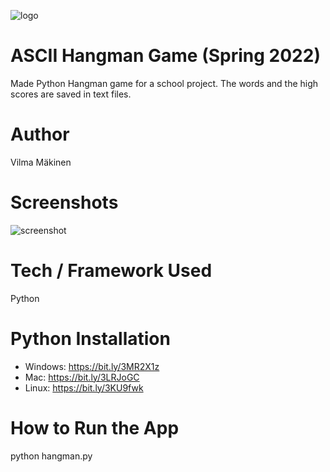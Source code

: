 ![logo](https://cdn.discordapp.com/attachments/885147039376244767/971490409689780304/hangman_logo.png)

# **ASCII Hangman Game (Spring 2022)**

Made Python Hangman game for a school project. The words and the high scores are saved in text files.

# **Author**

Vilma Mäkinen

# **Screenshots**

![screenshot](https://cdn.discordapp.com/attachments/885147039376244767/971491680580698124/hangman_loser.png)

# **Tech / Framework Used**

Python

# **Python Installation**

+ Windows: https://bit.ly/3MR2X1z
+ Mac: https://bit.ly/3LRJoGC
+ Linux: https://bit.ly/3KU9fwk

# **How to Run the App**

python hangman.py
